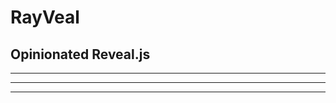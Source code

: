 <!-- .slide: data-state="layout-title"  -->

# RayVeal

## Opinionated Reveal.js

---

<!-- .slide: data-state="layout-background-image" data-background-image="images/GBD_T2_1_entidad_relacion_Page 1_T2.png" -->

---

<!-- .slide: data-state="layout-background-image" data-background-image="images/GBD_T2_1_entidad_relacion_Page 1_T2.png" -->

---
